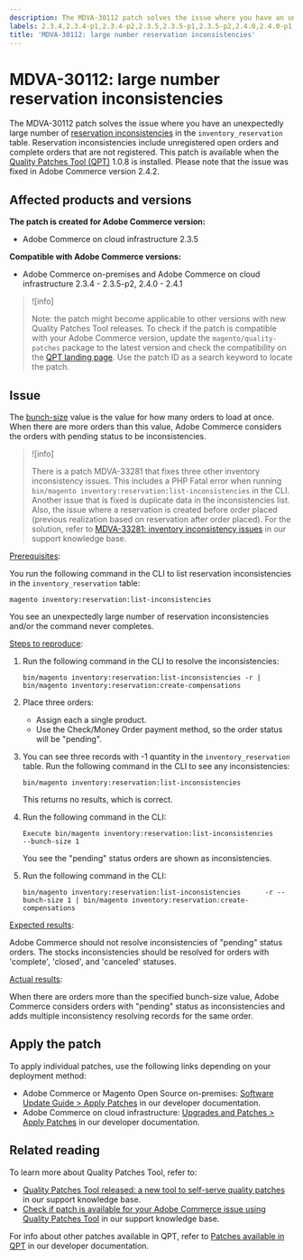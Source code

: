 ```yaml
---
description: The MDVA-30112 patch solves the issue where you have an unexpectedly large number of [reservation inconsistencies](https://devdocs.magento.com/guides/v2.4/inventory/inventory-cli-reference.html#what-causes-reservation-inconsistencies) in the `inventory_reservation` table. Reservation inconsistencies include unregistered open orders and complete orders that are not registered. This patch is available when the [Quality Patches Tool (QPT)](https://support.magento.com/hc/en-us/articles/360047139492) 1.0.8 is installed. Please note that the issue was fixed in Adobe Commerce version 2.4.2.
labels: 2.3.4,2.3.4-p1,2.3.4-p2,2.3.5,2.3.5-p1,2.3.5-p2,2.4.0,2.4.0-p1,2.4.1,Inventory,QPT 1.0.8,Magento Commerce Cloud,Quality Patches Tool,data discrepancies,orders,support tools,Adobe Commerce,cloud infrastructure,on-premises
title: 'MDVA-30112: large number reservation inconsistencies'
---
```


# MDVA-30112: large number reservation inconsistencies

The MDVA-30112 patch solves the issue where you have an unexpectedly large number of [reservation inconsistencies](https://devdocs.magento.com/guides/v2.4/inventory/inventory-cli-reference.html#what-causes-reservation-inconsistencies) in the `inventory_reservation` table. Reservation inconsistencies include unregistered open orders and complete orders that are not registered. This patch is available when the [Quality Patches Tool (QPT)](https://support.magento.com/hc/en-us/articles/360047139492) 1.0.8 is installed. Please note that the issue was fixed in Adobe Commerce version 2.4.2.

## Affected products and versions

**The patch is created for Adobe Commerce version:**

* Adobe Commerce on cloud infrastructure 2.3.5

**Compatible with Adobe Commerce versions:**

* Adobe Commerce on-premises and Adobe Commerce on cloud infrastructure 2.3.4 - 2.3.5-p2, 2.4.0 - 2.4.1

>![info]
>
>Note: the patch might become applicable to other versions with new Quality Patches Tool releases. To check if the patch is compatible with your Adobe Commerce version, update the `magento/quality-patches` package to the latest version and check the compatibility on the [QPT landing page](https://devdocs.magento.com/quality-patches/tool.html#patch-grid). Use the patch ID as a search keyword to locate the patch.

## Issue

The [bunch-size](https://devdocs.magento.com/guides/v2.4/inventory/inventory-cli-reference.html#list-inconsistencies-command) value is the value for how many orders to load at once. When there are more orders than this value, Adobe Commerce considers the orders with pending status to be inconsistencies.

>![info]
>
>There is a patch MDVA-33281 that fixes three other inventory inconsistency issues. This includes a PHP Fatal error when running `bin/magento inventory:reservation:list-inconsistencies` in the CLI. Another issue that is fixed is duplicate data in the inconsistencies list. Also, the issue where a reservation is created before order placed (previous realization based on reservation after order placed). For the solution, refer to [MDVA-33281: inventory inconsistency issues](https://support.magento.com/hc/en-us/articles/360055276532/) in our support knowledge base.

<ins>Prerequisites</ins>:

You run the following command in the CLI to list reservation inconsistencies in the `inventory_reservation` table:

```clike
magento inventory:reservation:list-inconsistencies
```

You see an unexpectedly large number of reservation inconsistencies and/or the command never completes.

<ins>Steps to reproduce</ins>:

1. Run the following command in the CLI to resolve the inconsistencies:    

    ```clike    
    bin/magento inventory:reservation:list-inconsistencies -r | bin/magento inventory:reservation:create-compensations
    ```   

1. Place three orders:
    * Assign each a single product.
    * Use the Check/Money Order payment method, so the order status will be "pending".
1. You can see three records with -1 quantity in the `inventory_reservation` table. Run the following command in the CLI to see any inconsistencies:    

    ```clike    
    bin/magento inventory:reservation:list-inconsistencies    
    ```    

    This returns no results, which is correct.

1. Run the following command in the CLI:    

    ```clike    
    Execute bin/magento inventory:reservation:list-inconsistencies      --bunch-size 1    
    ```    

    You see the "pending" status orders are shown as inconsistencies.

1. Run the following command in the CLI:    

    ```clike    
    bin/magento inventory:reservation:list-inconsistencies      -r --bunch-size 1 | bin/magento inventory:reservation:create-compensations    
    ```    

<ins>Expected results</ins>:

Adobe Commerce should not resolve inconsistencies of "pending" status orders. The stocks inconsistencies should be resolved for orders with 'complete', 'closed', and 'canceled' statuses.

<ins>Actual results</ins>:

When there are orders more than the specified bunch-size value, Adobe Commerce considers orders with "pending" status as inconsistencies and adds multiple inconsistency resolving records for the same order.

## Apply the patch

To apply individual patches, use the following links depending on your deployment method:

* Adobe Commerce or Magento Open Source on-premises: [Software Update Guide > Apply Patches](https://devdocs.magento.com/guides/v2.4/comp-mgr/patching/mqp.html) in our developer documentation.
* Adobe Commerce on cloud infrastructure: [Upgrades and Patches > Apply Patches](https://devdocs.magento.com/cloud/project/project-patch.html) in our developer documentation.

## Related reading

To learn more about Quality Patches Tool, refer to:

* [Quality Patches Tool released: a new tool to self-serve quality patches](https://support.magento.com/hc/en-us/articles/360047139492) in our support knowledge base.
* [Check if patch is available for your Adobe Commerce issue using Quality Patches Tool](https://support.magento.com/hc/en-us/articles/360047125252) in our support knowledge base.

For info about other patches available in QPT, refer to [Patches available in QPT](https://devdocs.magento.com/quality-patches/tool.html#patch-grid) in our developer documentation.